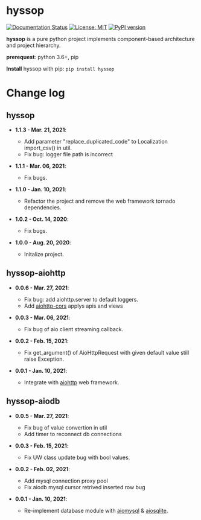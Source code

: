 # hyssop

[![Documentation Status](https://readthedocs.org/projects/hyssop/badge/?version=latest)](https://hyssop.readthedocs.io/en/latest/?badge=latest) [![License: MIT](https://img.shields.io/badge/License-MIT-blue.svg)](https://opensource.org/licenses/MIT) [![PyPI version](https://img.shields.io/pypi/v/hyssop.svg)](https://pypi.org/project/hyssop/)

**hyssop** is a pure python project implements component-based architecture and project hierarchy.

**prerequest**: python 3.6+, pip

**Install** hyssop with pip: ``pip install hyssop``

# Change log 

## hyssop

* **1.1.3 - Mar. 21, 2021**:
  * Add parameter "replace_duplicated_code" to Localization import_csv() in util.
  * Fix bug: logger file path is incorrect

* **1.1.1 - Mar. 06, 2021**:
  * Fix bugs.

* **1.1.0 - Jan. 10, 2021**:
  * Refactor the project and remove the web framework tornado dependencies. 

* **1.0.2 - Oct. 14, 2020**:
   * Fix bugs.

* **1.0.0 - Aug. 20, 2020**:
   * Initalize project.

## hyssop-aiohttp

* **0.0.6 - Mar. 27, 2021**:
  * Fix bug: add aiohttp.server to default loggers.
  * Add [aiohttp-cors](https://github.com/aio-libs/aiohttp-cors) applys apis and views

* **0.0.3 - Mar. 06, 2021**:
  * Fix bug of aio client streaming callback.

* **0.0.2 - Feb. 15, 2021**:
  * Fix get_argument() of AioHttpRequest with given default value still raise Exception.

* **0.0.1 - Jan. 10, 2021**:
  * Integrate with [aiohttp](https://docs.aiohttp.org/en/stable/) web framework.

## hyssop-aiodb

* **0.0.5 - Mar. 27, 2021**:
  * Fix bug of value convertion in util
  * Add timer to reconnect db connections

* **0.0.3 - Feb. 15, 2021**:
  * Fix UW class update bug with bool values.

* **0.0.2 - Feb. 02, 2021**:
  * Add mysql connection proxy pool
  * Fix aiodb mysql cursor retrived inserted row bug

* **0.0.1 - Jan. 10, 2021**:
  * Re-implement database module with [aiomysql](https://aiomysql.readthedocs.io/en/latest/index.html) & [aiosqlite](https://aiosqlite.omnilib.dev/en/stable/index.html).